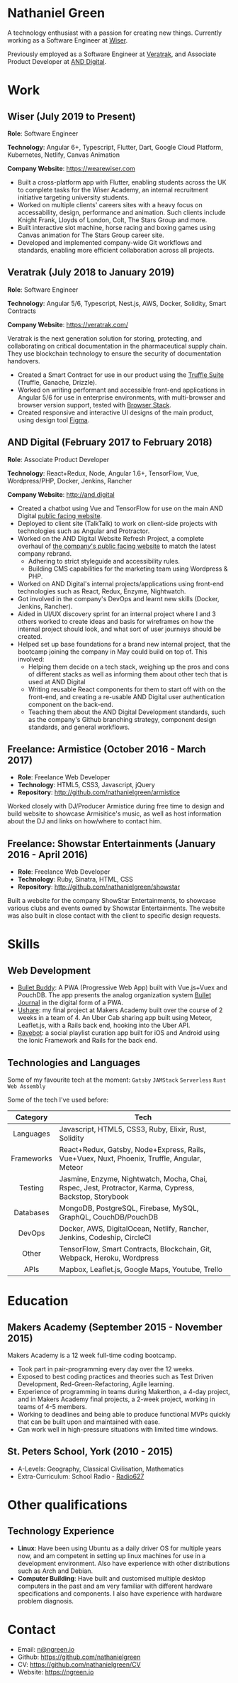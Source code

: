 # Nathaniel Green

A technology enthusiast with a passion for creating new things. Currently 
working as a Software Engineer at [Wiser](https://wearewiser.com).

Previously employed as a Software Engineer at [Veratrak](https://veratrak.com/),
and Associate Product Developer at [AND Digital](https://and.digital/).

# Work 

## Wiser (July 2019 to Present)

**Role**: Software Engineer

**Technology**: Angular 6+, Typescript, Flutter, Dart, Google Cloud Platform,
Kubernetes, Netlify, Canvas Animation

**Company Website**: https://wearewiser.com

- Built a cross-platform app with Flutter, enabling students across the UK to complete
  tasks for the Wiser Academy, an internal recruitment initiative targeting university
  students.
- Worked on multiple clients' careers sites with a heavy focus on accessability,
  design, performance and animation. Such clients include Knight Frank, 
  Lloyds of London, Colt, The Stars Group and more.
- Built interactive slot machine, horse racing and boxing games using Canvas animation for 
  The Stars Group career site.
- Developed and implemented company-wide Git workflows and standards, enabling
  more efficient collaboration across all projects.

## Veratrak (July 2018 to January 2019)

**Role**: Software Engineer

**Technology**: Angular 5/6, Typescript, Nest.js, AWS, Docker, Solidity, Smart Contracts

**Company Website**: https://veratrak.com/

Veratrak is the next generation solution for storing, protecting, and
collaborating on critical documentation in the pharmaceutical supply chain.
They use blockchain technology to ensure the security of documentation handovers.

- Created a Smart Contract for use in our product using the 
  [Truffle Suite](https://www.truffleframework.com/) (Truffle, Ganache, Drizzle).
- Worked on writing performant and accessible front-end applications in Angular 5/6 
  for use in enterprise environments, with multi-browser and browser version 
  support, tested with [Browser Stack](https://www.browserstack.com/).
- Created responsive and interactive UI designs of the main product, using design
  tool [Figma](https://www.figma.com).

## AND Digital (February 2017 to February 2018)

**Role**: Associate Product Developer

**Technology**: React+Redux, Node, Angular 1.6+, TensorFlow, Vue, Wordpress/PHP, Docker, Jenkins, Rancher

**Company Website**: http://and.digital
 
- Created a chatbot using Vue and TensorFlow for use on the main AND Digital
  [public facing website](https://and.digital).
- Deployed to client site (TalkTalk) to work on client-side projects with 
  technologies such as Angular and Protractor.
- Worked on the AND Digital Website Refresh Project, a complete overhaul of 
  [the company's public facing website](http://and.digital) to match the latest 
  company rebrand.
    - Adhering to strict styleguide and accessibility rules.
    - Building CMS capabilities for the marketing team using Wordpress & PHP.
- Worked on AND Digital's internal projects/applications using front-end 
  technologies such as React, Redux, Enzyme, Nightwatch.
- Got involved in the company's DevOps and learnt new skills (Docker, Jenkins,
  Rancher).
- Aided in UI/UX discovery sprint for an internal project where I and 3 others
  worked to create ideas and basis for wireframes on how the internal project 
  should look, and what sort of user journeys should be created.
- Helped set up base foundations for a brand new internal project, that the
  bootcamp joining the company in May could build on top of. This involved:
  - Helping them decide on a tech stack, weighing up the pros and cons of
    different stacks as well as informing them about other tech that is used at
    AND Digital
  - Writing reusable React components for them to start off with on the
    front-end, and creating a re-usable AND Digital user authentication component
    on the back-end.
  - Teaching them about the AND Digital Development standards, such as the
    company's Github branching strategy, component design standards, and general
    workflows.

## Freelance: Armistice (October 2016 - March 2017) 

- **Role**: Freelance Web Developer
- **Technology**: HTML5, CSS3, Javascript, jQuery
- **Repository**: http://github.com/nathanielgreen/armistice

Worked closely with DJ/Producer Armistice during free time to design and build
website to showcase Armisitice's music, as well as host information about the DJ
and links on how/where to contact him.

## Freelance: Showstar Entertainments (January 2016 - April 2016)

- **Role**: Freelance Web Developer
- **Technology**: Ruby, Sinatra, HTML, CSS
- **Repository**: http://github.com/nathanielgreen/showstar

Built a website for the company ShowStar Entertainments, to showcase various
clubs and events owned by Showstar Entertainments. The website was also built in
close contact with the client to specific design requests.

# Skills

## Web Development

- [Bullet Buddy](https://github.com/nathanielgreen/bulletbuddy): A PWA
  (Progressive Web App) built with Vue.js+Vuex and PouchDB. The app presents the
  analog organization system [Bullet Journal](http://bulletjournal.com/) in
  the digital form of a PWA.
- [Ushare](https://github.com/nathanielgreen/Ushare): my final project at
  Makers Academy built over the course of 2 weeks in a team of 4. An Uber Cab
  sharing app built using Meteor, Leaflet.js, with a Rails back end, hooking
  into the Uber API.
- [Ravebot](https://github.com/nathanielgreen/ravebot): a social playlist curation
  app built for iOS and Android using the Ionic Framework and Rails for the
  back end.

## Technologies and Languages

Some of my favourite tech at the moment:
`Gatsby` `JAMStack` `Serverless` `Rust` `Web Assembly`

Some of the tech I've used before:

| Category   | Tech                                                                                        |
|:----------:| ------------------------------------------------------------------------------------------- | 
| Languages  | Javascript, HTML5, CSS3, Ruby, Elixir, Rust, Solidity                                       |
| Frameworks | React+Redux, Gatsby, Node+Express, Rails, Vue+Vuex, Nuxt, Phoenix, Truffle, Angular, Meteor |
| Testing    | Jasmine, Enzyme, Nightwatch, Mocha, Chai, Rspec, Jest, Protractor, Karma, Cypress, Backstop, Storybook |
| Databases  | MongoDB, PostgreSQL, Firebase, MySQL, GraphQL, CouchDB/PouchDB                              |
| DevOps     | Docker, AWS, DigitalOcean, Netlify, Rancher, Jenkins, Codeship, CircleCI                    |
| Other      | TensorFlow, Smart Contracts, Blockchain, Git, Webpack, Heroku, Wordpress                    |
| APIs       | Mapbox, Leaflet.js, Google Maps, Youtube, Trello                                            |


# Education

## Makers Academy (September 2015 - November 2015)

Makers Academy is a 12 week full-time coding bootcamp.

- Took part in pair-programming every day over the 12 weeks.
- Exposed to best coding practices and theories such as Test Driven Development,
  Red-Green-Refactoring, Agile learning.
- Experience of programming in teams during Makerthon, a 4-day project, and in
  Makers Academy final projects, a 2-week project, working in teams of 4-5
  members.
- Working to deadlines and being able to produce functional MVPs quickly that
  can be built upon and maintained with ease.
- Can work well in high-pressure situations with limited time windows.
 
## St. Peters School, York (2010 - 2015)

- A-Levels: Geography, Classical Civilisation, Mathematics
- Extra-Curriculum: School Radio -
  [Radio627](https://apps.stpetersyork.org.uk/radio/)

# Other qualifications

## Technology Experience

- **Linux**: Have been using Ubuntu as a daily driver OS for multiple years now, and am
  competent in setting up linux machines for use in a development environment.
  Also have experience with other distributions such as Arch and Debian.
- **Computer Building**: Have built and customised multiple desktop computers in
  the past and am very familiar with different hardware specifications and
  components. I also have experience with hardware problem diagnosis.

# Contact

- Email: n@ngreen.io
- Github: https://github.com/nathanielgreen
- CV: https://github.com/nathanielgreen/CV
- Website: https://ngreen.io
